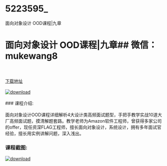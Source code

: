 # 5223595_
面向对象设计 OOD课程|九章
# 面向对象设计 OOD课程|九章## 微信：mukewang8
<br/></br>[下载地址](http://www.36tz.cn/article/5223595 "下载地址")
<br/></br>[![download](http://36tz.cn/muke_img/2022_04_1-22-300x96.png "下载地址")](http://www.36tz.cn/article/5223595 "下载地址")
<br/></br>### 课程介绍:<br/></br>面向对象设计OOD课程详细解析4大设计类高频面试题型，手把手教学实战10道大厂高频面试题，摸清解题套路。教学老师为Amazon软件工程师，曾获得多家公司的offer，现任资深FLAG工程师，擅长面向对象设计，系统设计，拥有多年面试官经验，擅长用实例讲解问题，深入浅出。

### 课程截图:
[![download](http://36tz.cn/muke_img/2022_04_2-23.png "下载地址")](http://www.36tz.cn/article/5223595 "下载地址")
